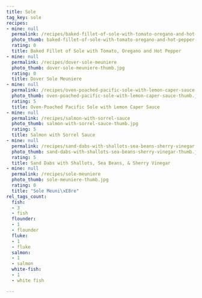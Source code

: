 ```yaml
---
title: Sole
tag_key: sole
recipes:
- mine: null
  permalink: /recipes/baked-fillet-of-sole-with-tomato-oregano-and-hot-pepper
  photo_thumb: baked-fillet-of-sole-with-tomato-oregano-and-hot-pepper-thumb.jpg
  rating: 0
  title: Baked Fillet of Sole with Tomato, Oregano and Hot Pepper
- mine: null
  permalink: /recipes/dover-sole-meuniere
  photo_thumb: dover-sole-meuniere-thumb.jpg
  rating: 0
  title: Dover Sole Meuniere
- mine: null
  permalink: /recipes/oven-poached-pacific-sole-with-lemon-caper-sauce
  photo_thumb: oven-poached-pacific-sole-with-lemon-caper-sauce-thumb.jpg
  rating: 5
  title: Oven-Poached Pacific Sole with Lemon Caper Sauce
- mine: null
  permalink: /recipes/salmon-with-sorrel-sauce
  photo_thumb: salmon-with-sorrel-sauce-thumb.jpg
  rating: 5
  title: Salmon with Sorrel Sauce
- mine: null
  permalink: /recipes/sand-dabs-with-shallots-sea-beans-sherry-vinegar
  photo_thumb: sand-dabs-with-shallots-sea-beans-sherry-vinegar-thumb.jpg
  rating: 5
  title: Sand Dabs with Shallots, Sea Beans, & Sherry Vinegar
- mine: null
  permalink: /recipes/sole-meuniere
  photo_thumb: sole-meuniere-thumb.jpg
  rating: 0
  title: "Sole Meuni\xE8re"
rel_tags_count:
  fish:
  - 3
  - fish
  flounder:
  - 1
  - flounder
  fluke:
  - 1
  - fluke
  salmon:
  - 1
  - salmon
  white-fish:
  - 1
  - white fish

---
```

